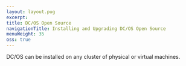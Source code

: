 ```yaml
---
layout: layout.pug
excerpt:
title: DC/OS Open Source
navigationTitle: Installing and Upgrading DC/OS Open Source
menuWeight: 35
oss: true
---
```


DC/OS can be installed on any cluster of physical or virtual machines.

[1]: /1.9/installing/oss/local/
[2]: /1.9/installing/oss/cloud/aws/
[3]: /1.9/installing/oss/cloud/azure/
[4]: /1.9/installing/oss/custom/gui/
[5]: /1.9/installing/oss/custom/advanced/
[6]: /1.9/installing/oss/cloud/
[7]: /1.9/installing/oss/custom/
